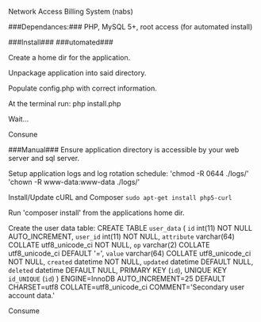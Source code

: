 Network Access Billing System (nabs)

###Dependances:###
PHP, MySQL 5+, root access (for automated install)



###Install###
###utomated###

Create a home dir for the application. 

Unpackage application into said directory.

Populate config.php with correct information.

At the terminal run: php install.php

Wait...

Consune



###Manual###
Ensure application directory is accessible by your web server and sql server.

Setup application logs and log rotation schedule:
  'chmod -R 0644 ./logs/'
  'chown -R www-data:www-data ./logs/'


Install/Update cURL and Composer
`sudo apt-get install php5-curl`

Run 'composer install' from the applications home dir.

Create the user data table:
CREATE TABLE `user_data` (
  `id` int(11) NOT NULL AUTO_INCREMENT,
  `user_id` int(11) NOT NULL,
  `attribute` varchar(64) COLLATE utf8_unicode_ci NOT NULL,
  `op` varchar(2) COLLATE utf8_unicode_ci DEFAULT '=',
  `value` varchar(64) COLLATE utf8_unicode_ci NOT NULL,
  `created` datetime NOT NULL,
  `updated` datetime DEFAULT NULL,
  `deleted` datetime DEFAULT NULL,
  PRIMARY KEY (`id`),
  UNIQUE KEY `id_UNIQUE` (`id`)
) ENGINE=InnoDB AUTO_INCREMENT=25 DEFAULT CHARSET=utf8 COLLATE=utf8_unicode_ci COMMENT='Secondary user account data.'

Consume